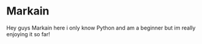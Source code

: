 # Markain
Hey guys Markain here i only know Python and am a beginner but im really enjoying it so far!
